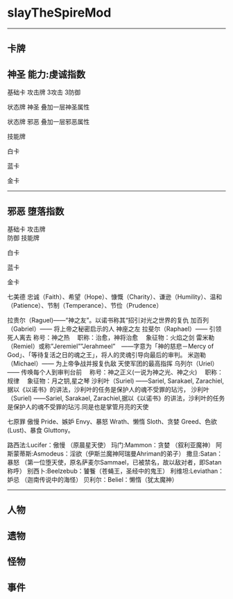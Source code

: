 # slayTheSpireMod

---------------------------------------------------------------------
卡牌
---------------------------------------------------------------------
神圣  能力:虔诚指数
---------------------------------------------------------------------
基础卡
攻击牌  3攻击 3防御

状态牌 神圣  叠加一层神圣属性

状态牌 邪恶 叠加一层邪恶属性

技能牌

白卡

蓝卡

金卡

---------------------------------------------------------------------
邪恶  堕落指数
---------------------------------------------------------------------
基础卡
攻击牌  
防御 
技能牌

白卡

蓝卡

金卡

七美德
忠诚（Faith）、希望（Hope）、慷慨（Charity）、谦逊（Humility）、温和（Patience）、节制（Temperance）、节俭（Prudence）

拉贵尔（Raguel)——“神之友”。以诺书称其“招引对光之世界的复仇
加百列（Gabriel）—— 将上帝之秘密启示的人 神座之左
拉斐尔（Raphael）—— 引领死人离去 称号：神之热 　职称：治愈，神将治愈 　象征物：火焰之剑
雷米勒（Remiel）或称”Jeremiel””Jerahmeel”　——字意为「神的慈悲－Mercy of God」、「等待复活之日的魂之王」，将人的灵魂引导向最后的审判。
米迦勒（Michael）—— 为上帝争战并报复仇敌 天使军团的最高指挥
乌列尔（Uriel）—— 传唤每个人到审判台前 　称号：神之正义(一说为神之光、神之火) 　职称：规律 　象征物：月之钥,星之琴
沙利叶（Suriel) ——Sariel, Sarakael, Zarachiel,据以《以诺书》的讲法，沙利叶的任务是保护人的魂不受罪的玷污，
沙利叶（Suriel) ——Sariel, Sarakael, Zarachiel,据以《以诺书》的讲法，沙利叶的任务是保护人的魂不受罪的玷污.同是也是掌管月亮的天使


七原罪
傲慢 Pride、嫉妒 Envy、暴怒 Wrath、懒惰 Sloth、贪婪 Greed、色欲(Lust)、暴食 Gluttony。

路西法:Lucifer：傲慢 （原晨星天使）
玛门:Mammon：贪婪 （叙利亚魔神）
阿斯蒙蒂斯:Asmodeus：淫欲（伊斯兰魔神阿瑞曼Ahriman的弟子）
撒旦:Satan：暴怒 （第一位堕天使，原名萨麦尔Sammael，已被禁名，故以敌对者，即Satan称呼）
别西卜:Beelzebub：饕餮（苍蝇王，圣经中的鬼王）
利维坦:Leviathan：妒忌 （迦南传说中的海怪）
贝利尔：Beliel：懒惰（犹太魔神）

---------------------------------------------------------------------
人物
---------------------------------------------------------------------
遗物
---------------------------------------------------------------------
怪物
---------------------------------------------------------------------
事件
---------------------------------------------------------------------
